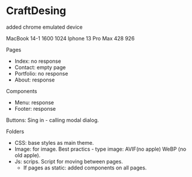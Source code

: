 # CraftDesing

added chrome emulated device

MacBook 14-1 1600 1024
Iphone 13 Pro Max 428 926

Pages

- Index: no response
- Contact: empty page
- Portfolio: no response
- About: response

Components

- Menu: response
- Footer: response

Buttons: Sing in - calling modal dialog.

Folders

- CSS: base styles as main theme.
- Image: for image. Best practics - type image: AVIF(no apple) WeBP (no old apple).
- Js: scrips. Script for moving between pages. 
  * If pages as static: added components on all pages.
